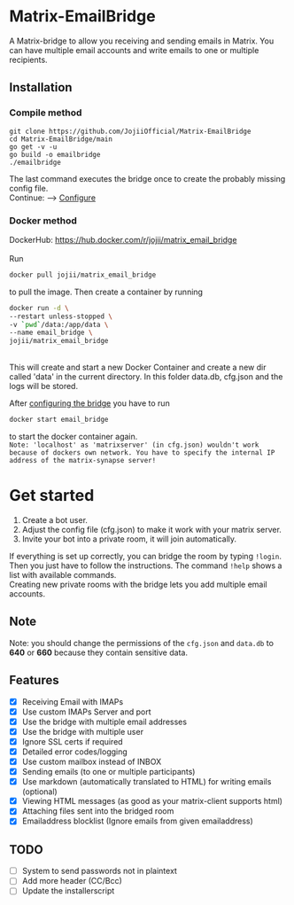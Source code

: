 # Matrix-EmailBridge
A Matrix-bridge to allow you receiving and sending emails in Matrix. You can have multiple email accounts and write emails to one or multiple recipients.

## Installation
### Compile method
```
git clone https://github.com/JojiiOfficial/Matrix-EmailBridge
cd Matrix-EmailBridge/main
go get -v -u
go build -o emailbridge
./emailbridge
```
The last command executes the bridge once to create the probably missing config file.<br>
Continue: --> [Configure](https://github.com/JojiiOfficial/Matrix-EmailBridge#Get-started)

### Docker method
DockerHub: https://hub.docker.com/r/jojii/matrix_email_bridge<br><br>
Run 
```bash
docker pull jojii/matrix_email_bridge
```
to pull the image. Then create a container by running
```bash
docker run -d \
--restart unless-stopped \
-v `pwd`/data:/app/data \
--name email_bridge \
jojii/matrix_email_bridge
```
<br>
This will create and start a new Docker Container and create a new dir called 'data' in the current directory. In this folder data.db, cfg.json and the logs will be stored.<br>

After [configuring the bridge](https://github.com/JojiiOfficial/Matrix-EmailBridge#Get-started) you have to run
```bash
docker start email_bridge
```
to start the docker container again.
<br>
`
Note: 'localhost' as 'matrixserver' (in cfg.json) wouldn't work because of dockers own network. You have to specify the internal IP address of the matrix-synapse server!
`

# Get started
1. Create a bot user.
2. Adjust the config file (cfg.json) to make it work with your matrix server.
3. Invite your bot into a private room, it will join automatically.<br>

If everything is set up correctly, you can bridge the room by typing <code>!login</code>. Then you just have to follow the instructions. The command <code>!help</code> shows a list with available commands.<br>
Creating new private rooms with the bridge lets you add multiple email accounts.<br>


## Note
Note: you should change the permissions of the <code>cfg.json</code> and <code>data.db</code> to <b>640</b> or <b>660</b> because they contain sensitive data.

## Features
- [X]  Receiving Email with IMAPs
- [X]  Use custom IMAPs Server and port
- [X]  Use the bridge with multiple email addresses
- [X]  Use the bridge with multiple user
- [X]  Ignore SSL certs if required
- [X]  Detailed error codes/logging 
- [X]  Use custom mailbox instead of INBOX
- [X]  Sending emails (to one or multiple participants)
- [X]  Use markdown (automatically translated to HTML) for writing emails (optional)
- [X]  Viewing HTML messages (as good as your matrix-client supports html)
- [X]  Attaching files sent into the bridged room
- [X]  Emailaddress blocklist (Ignore emails from given emailaddress)

## TODO

- [ ]  System to send passwords not in plaintext
- [ ]  Add more header (CC/Bcc)
- [ ]  Update the installerscript
